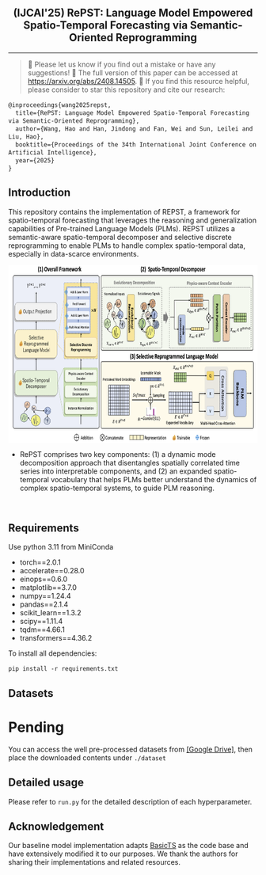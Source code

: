 <div align="center">
  <!-- <h1><b> Time-LLM </b></h1> -->
  <!-- <h2><b> Time-LLM </b></h2> -->
  <h2><b> (IJCAI'25) RePST: Language Model Empowered Spatio-Temporal Forecasting via Semantic-Oriented Reprogramming </b></h2>
</div>






---
>
> 🙋 Please let us know if you find out a mistake or have any suggestions!
> 🐝 The full version of this paper can be accessed at https://arxiv.org/abs/2408.14505.
> 🌟 If you find this resource helpful, please consider to star this repository and cite our research:

```
@inproceedings{wang2025repst,
  title={RePST: Language Model Empowered Spatio-Temporal Forecasting via Semantic-Oriented Reprogramming},
  author={Wang, Hao and Han, Jindong and Fan, Wei and Sun, Leilei and Liu, Hao},
  booktitle={Proceedings of the 34th International Joint Conference on Artificial Intelligence},
  year={2025}
}
```


## Introduction
This repository contains the implementation of REPST, a framework for spatio-temporal forecasting that leverages the reasoning and generalization capabilities of Pre-trained Language Models (PLMs). REPST utilizes a semantic-aware spatio-temporal decomposer and selective discrete reprogramming to enable PLMs to handle complex spatio-temporal data, especially in data-scarce environments.

<p align="center">
<img src="./figures/repst.png" height = "360" alt="" align=center />
</p>

- RePST comprises two key components: (1) a dynamic mode decomposition approach that disentangles spatially correlated time series into interpretable components, and (2) an expanded spatio-temporal vocabulary that helps PLMs better understand the dynamics of complex spatio-temporal systems, to guide PLM reasoning.

<p align="center">
<img src="./figures/method-detailed-illustration.png" height = "190" alt="" align=center />
</p>

## Requirements
Use python 3.11 from MiniConda

- torch==2.0.1
- accelerate==0.28.0
- einops==0.6.0
- matplotlib==3.7.0
- numpy==1.24.4
- pandas==2.1.4
- scikit_learn==1.3.2
- scipy==1.11.4
- tqdm==4.66.1
- transformers==4.36.2


To install all dependencies:
```
pip install -r requirements.txt
```

## Datasets
# Pending
You can access the well pre-processed datasets from [[Google Drive]](https://drive.google.com/), then place the downloaded contents under `./dataset`



## Detailed usage

Please refer to ```run.py``` for the detailed description of each hyperparameter.




## Acknowledgement
Our baseline model implementation adapts [BasicTS](https://github.com/GestaltCogTeam/BasicTS) as the code base and have extensively modified it to our purposes. We thank the authors for sharing their implementations and related resources.
